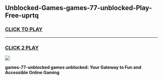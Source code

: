 
## Unblocked-Games-games-77-unblocked-Play-Free-uprtq
<h3>
<a href="https://premium76.site?title=games-77-unblocked&ref=21A">CLICK TO PLAY</a></h3>
<hr>

<h3>
<a href="https://premium76.site?title=games-77-unblocked&ref=21A">CLICK 2 PLAY</a>
  
</h3>

<a href="https://premium76.site?title=games-77-unblocked&ref=21A"><img src="https://clearcache.store/games.png"></a>


**games-77-unblocked games unblocked: Your Gateway to Fun and Accessible Online Gaming**
